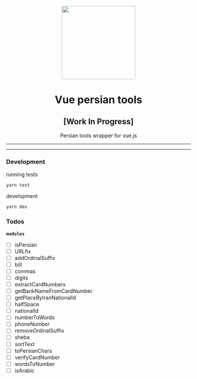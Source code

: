 <div align="center">
	<p align="center">
		<img src="https://github.com/persian-tools/react-persian-tools/raw/master/images/logo.png" width="200">
	</p>
	<h1 align="center">Vue persian tools</h1>
  <h2 align="center">[Work In Progress]</h2>
	<p align="center">Persian tools wrapper for vue.js</p>
</div>
<hr />

- - -

### Development

running tests

```
yarn test
```

development

```
yarn dev
```

### Todos

**`modules`**

- [ ] isPersian
- [ ] URLfix
- [ ] addOrdinalSuffix
- [ ] bill
- [ ] commas
- [ ] digits
- [ ] extractCardNumbers
- [ ] getBankNameFromCardNumber
- [ ] getPlaceByIranNationalId
- [ ] halfSpace
- [ ] nationalId
- [ ] numberToWords
- [ ] phoneNumber
- [ ] removeOrdinalSuffix
- [ ] sheba
- [ ] sortText
- [ ] toPersianChars
- [ ] verifyCardNumber
- [ ] wordsToNumber
- [ ] isArabic
